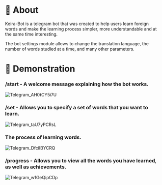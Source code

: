 # 📃 About
Keira-Bot is a telegram bot that was created to help users learn foreign words and make the learning process simpler, more understandable and at the same time interesting. 

The bot settings module allows to change the translation language, the number of words studied at a time, and many other parameters.

# 🌄 Demonstration

### /start - A welcome message explaining how the bot works.
![Telegram_AH0tCY5i7U](https://github.com/FCTL3314/Keira-Bot/assets/97694131/a0cef10e-63ff-4fed-9c11-4f6deca05415)

### /set - Allows you to specify a set of words that you want to learn.
![Telegram_taU7yPCRsL](https://github.com/FCTL3314/Keira-Bot/assets/97694131/89457018-7514-4efd-b9fc-03a699df6040)

### The process of learning words.
![Telegram_DfciIBYCRQ](https://github.com/FCTL3314/Keira-Bot/assets/97694131/a3562b00-cfcf-46ff-8059-6621cf680795)

### /progress - Allows you to view all the words you have learned, as well as achievements.
![Telegram_w1GeQipCDp](https://github.com/FCTL3314/Keira-Bot/assets/97694131/2624f755-9e26-418a-b23d-6555768f5227)

